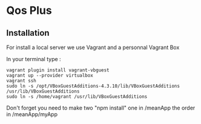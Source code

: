 Qos Plus
=================
Installation
-----------------
For install a local server we use Vagrant and a personnal Vagrant Box

In your terminal type : 

    vagrant plugin install vagrant-vbguest
    vagrant up --provider virtualbox
    vagrant ssh
    sudo ln -s /opt/VBoxGuestAdditions-4.3.10/lib/VBoxGuestAdditions /usr/lib/VBoxGuestAdditions
    sudo ln -s /home/vagrant /usr/lib/VBoxGuestAdditions


Don't forget you need to make two "npm install" one in /meanApp the order in /meanApp/myApp


